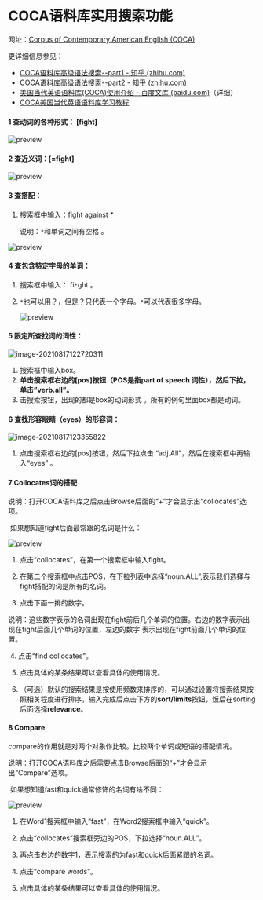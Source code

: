 # COCA语料库实用搜索功能

网址：[Corpus of Contemporary American English (COCA)](https://www.english-corpora.org/coca/)

更详细信息参见：

- [COCA语料库高级语法搜索--part1 - 知乎 (zhihu.com)](https://zhuanlan.zhihu.com/p/112515640)
- [COCA语料库高级语法搜索--part2 - 知乎 (zhihu.com)](https://zhuanlan.zhihu.com/p/126998670)
- [美国当代英语语料库(COCA)使用介绍 - 百度文库 (baidu.com)](https://wenku.baidu.com/view/31556259f11dc281e53a580216fc700abb6852c5.html)（详细）
- [COCA美国当代英语语料库学习教程](https://www.bilibili.com/video/av62549246/)

#### 1 查动词的各种形式： [fight]    

![preview](https://pic1.zhimg.com/v2-a6f3fea2ac8ea96af4af7a4949ae3780_r.jpg)

#### 2 查近义词：[=fight] 

![preview](https://pic1.zhimg.com/v2-3c228e38b0c69ed6e2fb31262baff174_r.jpg)

#### 3 查搭配： 

1. 搜索框中输入：fight against * 

   说明：`*`和单词之间有空格 。

![preview](https://pic4.zhimg.com/v2-e95c311d78034b01d513697fa30f03df_r.jpg)

#### 4 查包含特定字母的单词：

1. 搜索框中输入： fi`*`ght 。

2. `*`也可以用？，但是？只代表一个字母。`*`可以代表很多字母。

   ![preview](https://pic1.zhimg.com/v2-fdca0ff9987c24525c54ec0d3d32d748_r.jpg) 

#### 5 限定所查找词的词性：

![image-20210817122720311](https://i.loli.net/2021/08/17/xRIslAYB69kvMiG.png)

1. 搜索框中输入box。
2. **单击搜索框右边的[pos]按钮（POS是指part of speech 词性），然后下拉，单击”verb.all”。**
3. 击搜索按钮，出现的都是box的动词形式 。所有的例句里面box都是动词。

#### 6 查找形容眼睛（eyes）的形容词：

![image-20210817123355822](https://i.loli.net/2021/08/17/pl4QYxWjT65giOh.png)

1. 点击搜索框右边的[pos]按钮，然后下拉点击 “adj.All”，然后在搜索框中再输入“eyes”  。

#### 7 Collocates词的搭配

​	说明：打开COCA语料库之后点击Browse后面的“+”才会显示出“collocates”选项。

​	如果想知道fight后面最常跟的名词是什么：

![preview](https://pic4.zhimg.com/v2-b8298c93ed24ab63b182a58a27f5ef0b_r.jpg)

1. 点击“collocates”，在第一个搜索框中输入fight。
2. 在第二个搜索框中点击POS，在下拉列表中选择“noun.ALL”,表示我们选择与fight搭配的词是所有的名词。

3. 点击下面一排的数字。

​		说明：这些数字表示的名词出现在fight前后几个单词的位置。右边的数字表示出现在fight后面几个单词的位置，左边的数字		表示出现在fight前面几个单词的位置。

​	4. 点击“find collocates”。

5. 点击具体的某条结果可以查看具体的使用情况。

6. （可选）默认的搜索结果是按使用频数来排序的，可以通过设置将搜索结果按照相关程度进行排序，输入完成后点击下方的**sort/limits**按钮，饭后在sorting后面选择**relevance**。

#### 8 Compare

​	compare的作用就是对两个对象作比较。比较两个单词或短语的搭配情况。

​	说明：打开COCA语料库之后需要点击Browse后面的“+”才会显示出“Compare”选项。

​	如果想知道fast和quick通常修饰的名词有啥不同：

![preview](https://pic4.zhimg.com/v2-78ff4ba377448aa32eb4050c7007b78b_r.jpg)

1. 在Word1搜索框中输入“fast”，在Word2搜索框中输入“quick”。
2. 点击“collocates”搜索框旁边的POS，下拉选择“noun.ALL”。
3. 再点击右边的数字1，表示搜索的为fast和quick后面紧跟的名词。

4. 点击“compare words”。
5. 点击具体的某条结果可以查看具体的使用情况。

